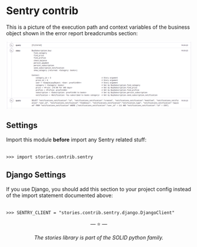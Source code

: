 # Sentry contrib

This is a picture of the execution path and context variables of the business
object shown in the error report breadcrumbs section:

![Sentry](../images/sentry.png)

## Settings

Import this module **before** import any Sentry related stuff:

```pycon

>>> import stories.contrib.sentry

```

## Django Settings

If you use Django, you should add this section to your project config instead of
the import statement documented above:

```pycon

>>> SENTRY_CLIENT = "stories.contrib.sentry.django.DjangoClient"

```

<p align="center">&mdash; ⭐️ &mdash;</p>
<p align="center"><i>The stories library is part of the SOLID python family.</i></p>
